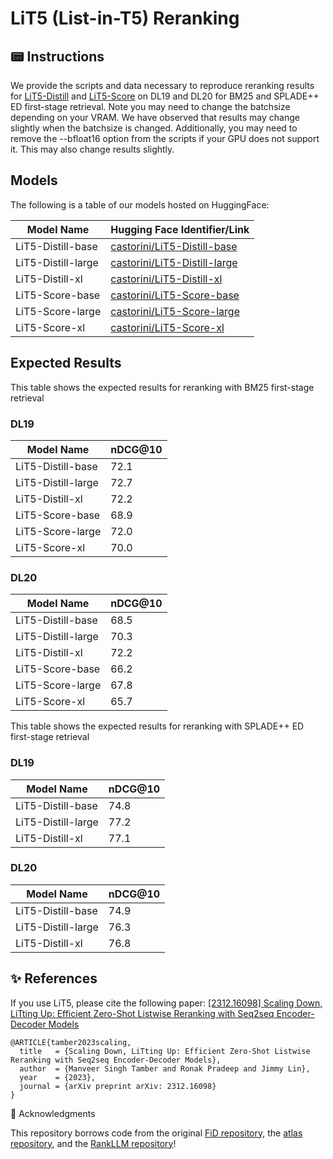 # LiT5 (List-in-T5) Reranking

## 📟 Instructions

We provide the scripts and data necessary to reproduce reranking results for [LiT5-Distill](LiT5-Distill.sh) and [LiT5-Score](LiT5-Score.sh) on DL19 and DL20 for BM25 and SPLADE++ ED first-stage retrieval. Note you may need to change the batchsize depending on your VRAM. We have observed that results may change slightly when the batchsize is changed. Additionally, you may need to remove the --bfloat16 option from the scripts if your GPU does not support it. This may also change results slightly.

## Models

The following is a table of our models hosted on HuggingFace:

| Model Name            | Hugging Face Identifier/Link                                                         |
|-----------------------|--------------------------------------------------------------------------------------|
| LiT5-Distill-base     | [castorini/LiT5-Distill-base](https://huggingface.co/castorini/LiT5-Distill-base)    |
| LiT5-Distill-large    | [castorini/LiT5-Distill-large](https://huggingface.co/castorini/LiT5-Distill-large)  |
| LiT5-Distill-xl       | [castorini/LiT5-Distill-xl](https://huggingface.co/castorini/LiT5-Distill-xl)        |
| LiT5-Score-base       | [castorini/LiT5-Score-base](https://huggingface.co/castorini/LiT5-Score-base)        |
| LiT5-Score-large      | [castorini/LiT5-Score-large](https://huggingface.co/castorini/LiT5-Score-large)      |
| LiT5-Score-xl         | [castorini/LiT5-Score-xl](https://huggingface.co/castorini/LiT5-Score-xl)            |


## Expected Results

This table shows the expected results for reranking with BM25 first-stage retrieval

### DL19
| Model Name            | nDCG@10 |
|-----------------------|---------|
| LiT5-Distill-base     |    72.1 |
| LiT5-Distill-large    |    72.7 |
| LiT5-Distill-xl       |    72.2 |
| LiT5-Score-base       |    68.9 |
| LiT5-Score-large      |    72.0 |
| LiT5-Score-xl         |    70.0 |

### DL20
| Model Name            | nDCG@10 |
|-----------------------|---------|
| LiT5-Distill-base     |    68.5 |
| LiT5-Distill-large    |    70.3 |
| LiT5-Distill-xl       |    72.2 |
| LiT5-Score-base       |    66.2 |
| LiT5-Score-large      |    67.8 |
| LiT5-Score-xl         |    65.7 |

This table shows the expected results for reranking with SPLADE++ ED first-stage retrieval

### DL19
| Model Name            | nDCG@10 |
|-----------------------|---------|
| LiT5-Distill-base     |    74.8 |
| LiT5-Distill-large    |    77.2 |
| LiT5-Distill-xl       |    77.1 |

### DL20
| Model Name            | nDCG@10 |
|-----------------------|---------|
| LiT5-Distill-base     |    74.9 |
| LiT5-Distill-large    |    76.3 |
| LiT5-Distill-xl       |    76.8 |

## ✨ References

If you use LiT5, please cite the following paper: 
[[2312.16098] Scaling Down, LiTting Up: Efficient Zero-Shot Listwise Reranking with Seq2seq Encoder-Decoder Models](https://arxiv.org/abs/2312.16098)

```
@ARTICLE{tamber2023scaling,
  title   = {Scaling Down, LiTting Up: Efficient Zero-Shot Listwise Reranking with Seq2seq Encoder-Decoder Models},
  author  = {Manveer Singh Tamber and Ronak Pradeep and Jimmy Lin},
  year    = {2023},
  journal = {arXiv preprint arXiv: 2312.16098}
}
```

🙏 Acknowledgments

This repository borrows code from the original [FiD repository](https://github.com/facebookresearch/FiD), the [atlas repository](https://github.com/facebookresearch/atlas), and the [RankLLM repository](https://github.com/castorini/rank_llm)! 
